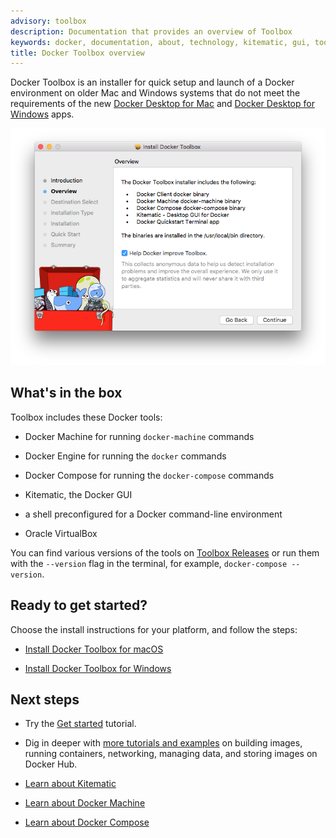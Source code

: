 ```yaml
---
advisory: toolbox
description: Documentation that provides an overview of Toolbox
keywords: docker, documentation, about, technology, kitematic, gui, toolbox
title: Docker Toolbox overview
---
```


Docker Toolbox is an installer for quick setup and launch of a Docker environment on older Mac and Windows systems that do not meet the requirements of the new [Docker Desktop for Mac](/docker-for-mac/index.md) and [Docker Desktop for Windows](/docker-for-windows/index.md) apps.

![Toolbox installer](images/toolbox-installer.png)

## What's in the box

Toolbox includes these Docker tools:

* Docker Machine for running `docker-machine` commands

* Docker Engine for running the `docker` commands

* Docker Compose for running the `docker-compose` commands

* Kitematic, the Docker GUI

* a shell preconfigured for a Docker command-line environment

* Oracle VirtualBox

You can find various versions of the tools on [Toolbox Releases](https://github.com/docker/toolbox/releases) or run them with the `--version` flag in the terminal, for example, `docker-compose --version`.


## Ready to get started?

Choose the install instructions for your platform, and follow the steps:

 - [Install Docker Toolbox for macOS](toolbox_install_mac.md)

 - [Install Docker Toolbox for Windows](toolbox_install_windows.md)

## Next steps

* Try the [Get started](/get-started/) tutorial.

* Dig in deeper with [more tutorials and examples](/engine/tutorials/index.md) on building images, running containers, networking, managing data, and storing images on Docker Hub.

* [Learn about Kitematic](/kitematic/userguide.md)

* [Learn about Docker Machine](/machine/overview.md)

* [Learn about Docker Compose](/compose/overview.md)
